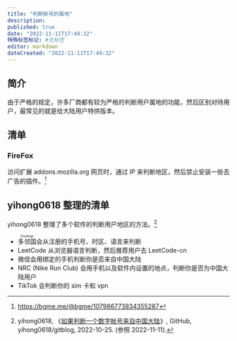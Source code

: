 ```yaml
---
title: "判断帐号的属地"
description:
published: true
date: "2022-11-11T17:49:32"
特殊标签标记: #无标签
editor: markdown
dateCreated: "2022-11-11T17:49:32"
---
```


## 简介

由于严格的规定，许多厂商都有较为严格的判断用户属地的功能，然后区别对待用户，最常见的就是给大陆用户特供版本。

## 清单

### FireFox

访问扩展 addons.mozilla.org 网页时，通过 IP 来判断地区，然后禁止安装一些去广告的插件。[^bgme]

[^bgme]: https://bgme.me/@bgme/107986773834355287

## yihong0618 整理的清单

yihong0618 整理了多个软件的判断用户地区的方法。[^248]

[^248]: yihong0618, 《[如果判断一个数字帐号来自中国大陆](https://web.archive.org/web/20221105053805/https://github.com/yihong0618/gitblog/issues/248)》, GitHub, yihong0618/gitblog, 2022-10-25. (参照 2022-11-11).

+   <ruby>多邻国<rp>(</rp><rt>Duolingo</rt><rp>)</rp></ruby>会从注册的手机号、时区、语言来判断
+   LeetCode 从浏览器语言判断，然后推荐用户去 LeetCode-cn
+   微信会用绑定的手机判断你是否来自中国大陆
+   NRC (Nike Run Club) 会用手机以及软件内设置的地点，判断你是否为中国大陆用户
+   TikTok 会判断你的 sim 卡和 vpn
